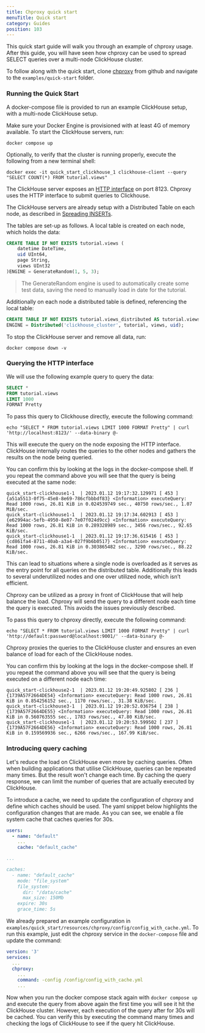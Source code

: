 ```yaml
---
title: Chproxy quick start
menuTitle: Quick start
category: Guides
position: 103
---
```


This quick start guide will walk you through an example of chproxy usage. After this guide, you will have seen how chproxy can be used to spread SELECT queries over a multi-node ClickHouse cluster.

To follow along with the quick start, clone [chproxy](https://github.com/ContentSquare/chproxy) from github and navigate to the `examples/quick-start` folder.

### Running the Quick Start

A docker-compose file is provided to run an example ClickHouse setup, with a multi-node ClickHouse setup.

Make sure your Docker Engine is provisioned with at least 4G of memory available. To start the ClickHouse servers, run:

```console
docker compose up
```

Optionally, to verify that the cluster is running properly, execute the following from a new terminal shell:

```console
docker exec -it quick_start_clickhouse_1 clickhouse-client --query "SELECT COUNT(*) FROM tutorial.views"
```

The ClickHouse server exposes an [HTTP interface](https://clickhouse.com/docs/en/interfaces/http/) on port 8123. Chproxy uses the HTTP interface to submit queries to Clickhouse.

The ClickHouse servers are already setup with a Distributed Table on each node, as described in [Spreading INSERTs](/use-cases/spread-insert).

The tables are set-up as follows. A local table is created on each node, which holds the data:

```sql
CREATE TABLE IF NOT EXISTS tutorial.views (
    datetime DateTime,
    uid UInt64,
    page String,
    views UInt32
)ENGINE = GenerateRandom(1, 5, 3);
```

> The GenerateRandom engine is used to automatically create some test data, saving the need to manually load in date for the tutorial.

Additionally on each node a distributed table is defined, referencing the local table:

```sql
CREATE TABLE IF NOT EXISTS tutorial.views_distributed AS tutorial.views
ENGINE = Distributed('clickhouse_cluster', tutorial, views, uid);
```

To stop the ClickHouse server and remove all data, run:

```console
docker compose down -v
```

### Querying the HTTP interface

We will use the following example query to query the data:

```sql
SELECT *
FROM tutorial.views 
LIMIT 1000 
FORMAT Pretty
```

To pass this query to Clickhouse directly, execute the following command:

```console
echo "SELECT * FROM tutorial.views LIMIT 1000 FORMAT Pretty" | curl 'http://localhost:8123/' --data-binary @-
```

This will execute the query on the node exposing the HTTP interface. ClickHouse internally routes the queries to the other nodes and gathers the results on the node being queried.

You can confirm this by looking at the logs in the docker-compose shell. If you repeat the command above you will see that the query is being executed at the same node:

```console
quick_start-clickhouse1-1  | 2023.01.12 19:17:32.129971 [ 453 ] {a51a5513-0f75-45e8-8e69-786cfbbbdf83} <Information> executeQuery: Read 1000 rows, 26.81 KiB in 0.024539749 sec., 40750 rows/sec., 1.07 MiB/sec.
quick_start-clickhouse1-1  | 2023.01.12 19:17:34.602913 [ 453 ] {e62994ac-5efb-4950-8e07-7e07f024d9cc} <Information> executeQuery: Read 1000 rows, 26.81 KiB in 0.289328989 sec., 3456 rows/sec., 92.65 KiB/sec.
quick_start-clickhouse1-1  | 2023.01.12 19:17:36.615416 [ 453 ] {cd861fa4-8711-40ab-a3a4-027f9b6b0517} <Information> executeQuery: Read 1000 rows, 26.81 KiB in 0.303865482 sec., 3290 rows/sec., 88.22 KiB/sec.
```

This can lead to situations where a single node is overloaded as it serves as the entry point for all queries on the distributed table. Additionally this leads to several underutilized nodes and one over utilized node, which isn’t efficient.

Chproxy can be utilized as a proxy in front of ClickHouse that will help balance the load. Chproxy will send the query to a different node each time the query is executed. This avoids the issues previously described.

To pass this query to chproxy directly, execute the following command:

```console
echo "SELECT * FROM tutorial.views LIMIT 1000 FORMAT Pretty" | curl 'http://default:password@localhost:9001/' --data-binary @-
```

Chproxy proxies the queries to the ClickHouse cluster and ensures an even balance of load for each of the ClickHouse nodes.

You can confirm this by looking at the logs in the docker-compose shell. If you repeat the command above you will see that the query is being executed on a different node each time:

```console
quick_start-clickhouse2-1  | 2023.01.12 19:20:49.925802 [ 236 ] {1739A57F2664DE54} <Information> executeQuery: Read 1000 rows, 26.81 KiB in 0.854256152 sec., 1170 rows/sec., 31.38 KiB/sec.
quick_start-clickhouse3-1  | 2023.01.12 19:20:52.036754 [ 238 ] {1739A57F2664DE55} <Information> executeQuery: Read 1000 rows, 26.81 KiB in 0.560763555 sec., 1783 rows/sec., 47.80 KiB/sec.
quick_start-clickhouse1-1  | 2023.01.12 19:20:53.599502 [ 237 ] {1739A57F2664DE56} <Information> executeQuery: Read 1000 rows, 26.81 KiB in 0.159569936 sec., 6266 rows/sec., 167.99 KiB/sec.
```

### Introducing query caching

Let's reduce the load on ClickHouse even more by caching queries. Often when building applications that utilise
ClickHouse, queries can be repeated many times. But the result won't change each time.
By caching the query response, we can limit the number of queries that are actually executed by ClickHouse.

To introduce a cache, we need to update the configuration of chproxy and define which caches should be used. The yaml snippet below highlights the configuration changes that are made. As you can see, we enable a file system cache that caches queries for 30s.

```yaml
users:
  - name: "default"
    ...
    cache: "default_cache"

...

caches:
  - name: "default_cache"
    mode: "file_system"
    file_system:
      dir: "/data/cache"
      max_size: 150Mb
    expire: 30s
    grace_time: 5s
```

We already prepared an example configuration in `examples/quick_start/resources/chproxy/config/config_with_cache.yml`. To run this example, just edit the chproxy service in the `docker-compose` file and update the command:

```yaml
version: '3'
services:
  ...
  chproxy:
    ...
    command: -config /config/config_with_cache.yml
    ...
```

Now when you run the docker compose stack again with `docker compose up` and execute the query from above again the first time you will see it hit the ClickHouse cluster. However, each execution of the query after for 30s will be cached. You can verify this by executing the command many times and checking the logs of ClickHouse to see if the query hit ClickHouse.
